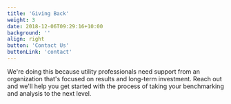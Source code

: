 ```yaml
---
title: 'Giving Back'
weight: 3
date: 2018-12-06T09:29:16+10:00
background: ''
align: right
button: 'Contact Us'
buttonLink: 'contact'
---
```


We're doing this because utility professionals need support from an organization that's focused on results and long-term investment. Reach out and we'll help you get started with the process of taking your benchmarking and analysis to the next level. 
